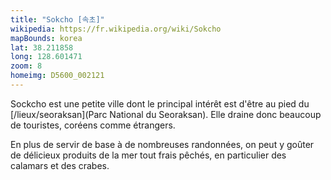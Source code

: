 ```yaml
---
title: "Sokcho [속초]"
wikipedia: https://fr.wikipedia.org/wiki/Sokcho
mapBounds: korea
lat: 38.211858
long: 128.601471
zoom: 8
homeimg: D5600_002121
---
```

Sockcho est une petite ville dont le principal intérêt est d'être au pied du 
[/lieux/seoraksan](Parc National du Seoraksan). Elle draine donc beaucoup de touristes, coréens comme étrangers.

En plus de servir de base à de nombreuses randonnées, on peut y goûter de délicieux produits de la mer tout frais
pêchés, en particulier des calamars et des crabes.